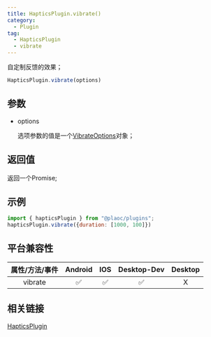 ```yaml
---
title: HapticsPlugin.vibrate()
category:
  - Plugin
tag:
  - HapticsPlugin
  - vibrate
---
```


自定制反馈的效果；

```js
HapticsPlugin.vibrate(options)
```

## 参数

  - options

    选项参数的值是一个[VibrateOptions](../../interface/vibrate-options/index.md)对象；

## 返回值

  返回一个Promise;
  

## 示例
```js
import { hapticsPlugin } from "@plaoc/plugins";
hapticsPlugin.vibrate({duration: [1000, 100]})
```

## 平台兼容性

| 属性/方法/事件 | Android | IOS | Desktop-Dev | Desktop |
|:------------:|:-------:|:---:|:-----------:|:-------:|
| vibrate      | ✅       | ✅  | ✅         | X       |

## 相关链接

[HapticsPlugin](./index.md)



